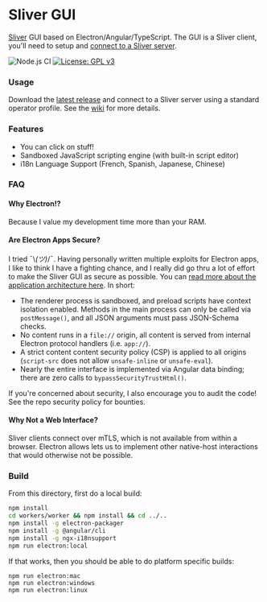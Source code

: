 # Sliver GUI

[Sliver](https://github.com/BishopFox/sliver) GUI based on Electron/Angular/TypeScript. The GUI is a Sliver client, you'll need to setup and [connect to a Sliver server](https://github.com/BishopFox/sliver/wiki/Multiplayer-Mode).

![Node.js CI](https://github.com/moloch--/sliver-gui/workflows/Node.js%20CI/badge.svg) [![License: GPL v3](https://img.shields.io/badge/License-GPLv3-blue.svg)](https://www.gnu.org/licenses/gpl-3.0)

### Usage

Download the [latest release](https://github.com/moloch--/sliver-gui/releases) and connect to a Sliver server using a standard operator profile. See the [wiki](https://github.com/moloch--/sliver-gui/wiki) for more details.

### Features

* You can click on stuff!
* Sandboxed JavaScript scripting engine (with built-in script editor)
* i18n Language Support (French, Spanish, Japanese, Chinese)

### FAQ

#### Why Electron!?

Because I value my development time more than your RAM.

#### Are Electron Apps Secure?

I tried ¯\\_(ツ)_/¯. Having personally written multiple exploits for Electron apps, I like to think I have a fighting chance, and I really did go thru a lot of effort to make the Sliver GUI as secure as possible. You can [read more about the application architecture here](https://github.com/moloch--/reasonably-secure-electron). In short:
 * The renderer process is sandboxed, and preload scripts have context isolation enabled. Methods in the main process can only be called via `postMessage()`, and all JSON arguments must pass JSON-Schema checks.
 * No content runs in a `file://` origin, all content is served from internal Electron protocol handlers (i.e. `app://`).
 * A strict content content security policy (CSP) is applied to all origins (`script-src` does not allow `unsafe-inline` or `unsafe-eval`).
 * Nearly the entire interface is implemented via Angular data binding; there are zero calls to `bypassSecurityTrustHtml()`.

If you're concerned about security, I also encourage you to audit the code! See the repo security policy for bounties.

#### Why Not a Web Interface?

Sliver clients connect over mTLS, which is not available from within a browser. Electron allows lets us to implement other native-host interactions that would otherwise not be possible.


### Build

From this directory, first do a local build:

```bash
npm install
cd workers/worker && npm install && cd ../..
npm install -g electron-packager
npm install -g @angular/cli
npm install -g ngx-i18nsupport
npm run electron:local
```

If that works, then you should be able to do platform specific builds:

```
npm run electron:mac
npm run electron:windows
npm run electron:linux
```
